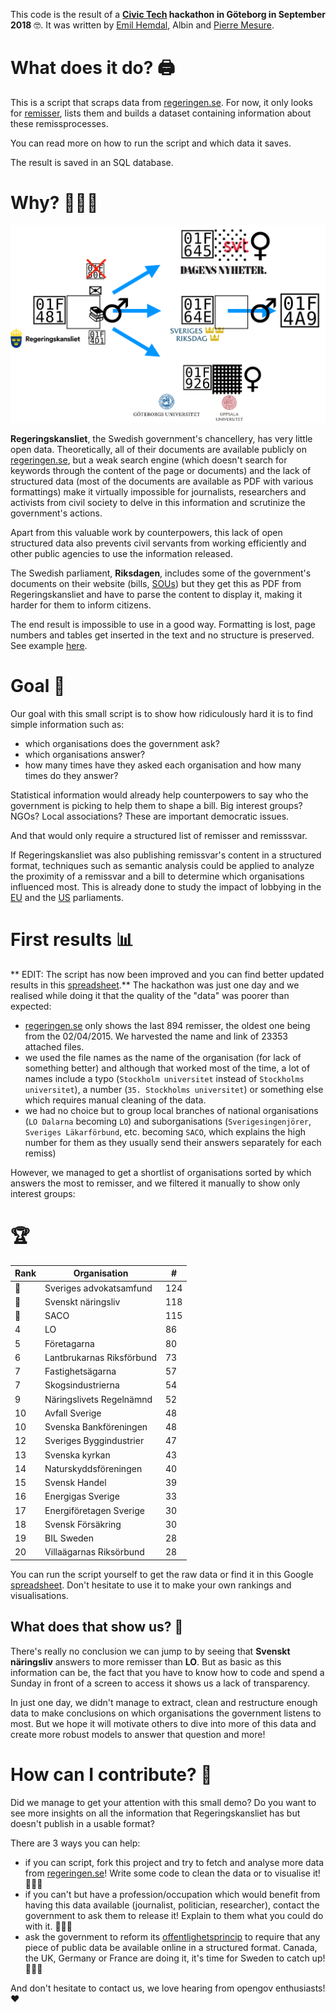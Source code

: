 This code is the result of a **[Civic Tech](https://civictech.se) hackathon in Göteborg in September 2018** 🤓.
It was written by [Emil Hemdal](https://github.com/emilhem), Albin and [Pierre Mesure](https://github.com/PierreMesure).

# What does it do? 🖨

This is a script that scraps data from [regeringen.se](regeringen.se).
For now, it only looks for [remisser](https://sv.wikipedia.org/wiki/Remiss),
lists them and builds a dataset containing information about these remissprocesses.

You can read more on how to run the script and which data it saves.

The result is saved in an SQL database.

# Why? 📕📗📘

<img src='./illustration.svg'/>

**Regeringskansliet**, the Swedish government's chancellery, has very little open data.
Theoretically, all of their documents are available publicly on [regeringen.se](regeringen.se),
but a weak search engine (which doesn't search for keywords through the content of the page or documents) and the lack of structured data (most of the documents are available as PDF with various formattings)
make it virtually impossible for journalists, researchers and activists from civil society to delve in this information and scrutinize the government's actions.

Apart from this valuable work by counterpowers, this lack of open structured data also prevents civil servants from working efficiently
and other public agencies to use the information released.

The Swedish parliament, **Riksdagen**, includes some of the government's documents on their website (bills, [SOUs](https://en.wikipedia.org/wiki/Statens_offentliga_utredningar))
but they get this as PDF from Regeringskansliet and have to parse the content to display it, making it harder for them to inform citizens.

The end result is impossible to use in a good way.
Formatting is lost, page numbers and tables get inserted in the text and no structure is preserved.
See example [here](http://www.riksdagen.se/sv/dokument-lagar/dokument/proposition/ett-klimatpolitiskt-ramverk-for-sverige_H403146/html).

# Goal 🎯

Our goal with this small script is to show how ridiculously hard it is to find simple information such as:
- which organisations does the government ask?
- which organisations answer?
- how many times have they asked each organisation and how many times do they answer?

Statistical information would already help counterpowers to say who the government is picking to help them to shape a bill.
Big interest groups? NGOs? Local associations? These are important democratic issues.

And that would only require a structured list of remisser and remisssvar.

If Regeringskansliet was also publishing remissvar's content in a structured format, techniques such as semantic analysis
could be applied to analyze the proximity of a remissvar and a bill to determine which organisations influenced most.
This is already done to study the impact of lobbying in the [EU](https://www.politico.eu/article/7-tools-on-eu-governance-brussels-lobbying-governance-open-data/)
and the [US](https://www.frontiersin.org/articles/10.3389/fdata.2018.00003/full) parliaments.

# First results 📊

** EDIT: The script has now been improved and you can find better updated results in this [spreadsheet](https://docs.google.com/spreadsheets/d/1AIS7-yGfAPyUEFGaXg6gxAv2-7_Q2QQUTiKQJU7weNg/edit?usp=sharing).**
The hackathon was just one day and we realised while doing it that the quality of the "data" was poorer than expected:
- [regeringen.se](regeringen.se) only shows the last 894 remisser, the oldest one being from the 02/04/2015. We harvested the name and link of 23353 attached files.
- we used the file names as the name of the organisation (for lack of something better) and although that worked most of the time,
a lot of names include a typo (`Stockholm universitet` instead of `Stockholms universitet`), a number (`35. Stockholms universitet`)
or something else which requires manual cleaning of the data.
- we had no choice but to group local branches of national organisations (`LO Dalarna` becoming `LO`) and suborganisations (`Sverigesingenjörer`, `Sveriges Läkarförbund`, etc. becoming `SACO`, which explains the high number for them as they usually send their answers separately for each remiss)

However, we managed to get a shortlist of organisations sorted by which answers the most to remisser,
and we filtered it manually to show only interest groups:

# 🏆

| Rank | Organisation                | #  |
| --   | --------------------------- | -- |
| 🥇   | Sveriges advokatsamfund     | 124 |
| 🥈   | Svenskt näringsliv          | 118 |
| 🥉   | SACO                        | 115 |
| 4    | LO                          | 86 |
| 5    | Företagarna                 | 80 |
| 6    | Lantbrukarnas Riksförbund   | 73 |
| 7    | Fastighetsägarna            | 57 |
| 7    | Skogsindustrierna           | 54 |
| 9    | Näringslivets Regelnämnd    | 52 |
| 10   | Avfall Sverige              | 48 |
| 10   | Svenska Bankföreningen      | 48 |
| 12   | Sveriges Byggindustrier     | 47 |
| 13   | Svenska kyrkan              | 43 |
| 14   | Naturskyddsföreningen       | 40 |
| 15   | Svensk Handel               | 39 |
| 16   | Energigas Sverige           | 33 |
| 17   | Energiföretagen Sverige     | 30 |
| 18   | Svensk Försäkring           | 30 |
| 19   | BIL Sweden                  | 28 |
| 20   | Villaägarnas Riksörbund     | 28 |

You can run the script yourself to get the raw data or find it in this Google [spreadsheet](https://docs.google.com/spreadsheets/d/1AIS7-yGfAPyUEFGaXg6gxAv2-7_Q2QQUTiKQJU7weNg/edit?usp=sharing). Don't hesitate to use it to make your own rankings and visualisations.

## What does that show us? 🧐

There's really no conclusion we can jump to by seeing that **Svenskt näringsliv** answers to more remisser than **LO**. But as basic as this information can be, the fact that you have to know how to code and spend a Sunday in front of a screen to access it shows us a lack of transparency.

In just one day, we didn't manage to extract, clean and restructure enough data to make conclusions on which organisations the government listens to most. But we hope it will motivate others to dive into more of this data and create more robust models to answer that question and more!

# How can I contribute? 🙌

Did we manage to get your attention with this small demo?
Do you want to see more insights on all the information that Regeringskansliet has but doesn't publish in a usable format?

There are 3 ways you can help:
- if you can script, fork this project and try to fetch and analyse more data from [regeringen.se](regeringen.se)!
Write some code to clean the data or to visualise it! 👩🏽‍💻
- if you can't but have a profession/occupation which would benefit from having this data available (journalist, politician, researcher),
contact the government to ask them to release it! Explain to them what you could do with it. 👨🏻‍⚕️
- ask the government to reform its [offentlighetsprincip](https://sv.wikipedia.org/wiki/Offentlighetsprincipen)
to require that any piece of public data be available online in a structured format.
Canada, the UK, Germany or France are doing it, it's time for Sweden to catch up! 🙋🏻‍♀️

And don't hesitate to contact us, we love hearing from opengov enthusiasts! ❤️
